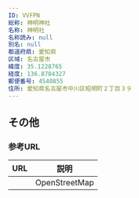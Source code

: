 ```yaml
---
ID: VVFPN
総称: 神明神社
名称: 神明社
名称読み: null
別名: null
都道府県: 愛知県
区域: 名古屋市
緯度: 35.1228765
経度: 136.8704327
郵便番号: 4540855
住所: 愛知県名古屋市中川区昭明町２丁目３９
---
```


## その他

### 参考URL

| URL | 説明          |
| --- | ------------- |
|     | OpenStreetMap |
